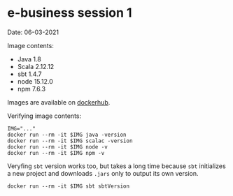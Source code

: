 # e-business session 1

Date: 06-03-2021

Image contents:

- Java 1.8
- Scala 2.12.12
- sbt 1.4.7
- node 15.12.0
- npm 7.6.3

Images are available on [dockerhub](https://hub.docker.com/repository/docker/alexjudauj/e-business-s1).

Verifying image contents:

```
IMG="..."
docker run --rm -it $IMG java -version
docker run --rm -it $IMG scalac -version
docker run --rm -it $IMG node -v
docker run --rm -it $IMG npm -v
```

Veryfing `sbt` version works too, but takes a long time because `sbt` initializes a new project and downloads `.jars` only to output its own version.
```
docker run --rm -it $IMG sbt sbtVersion
```
